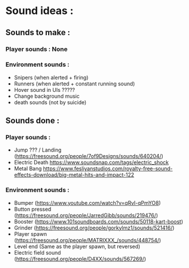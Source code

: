 # Sound ideas :

## Sounds to make :

### Player sounds : None

### Environment sounds :
- Snipers (when alerted + firing)
- Runners (when alerted + constant running sound)
- Hover sound in UIs ?????
- Change background music
- death sounds (not by suicide)


## Sounds done :

### Player sounds :
- Jump ??? / Landing (https://freesound.org/people/7of9Designs/sounds/640204/)
- Electric Death https://www.soundsnap.com/tags/electric_shock
- Metal Bang https://www.fesliyanstudios.com/royalty-free-sound-effects-download/big-metal-hits-and-impact-122

### Environment sounds :
- Bumper (https://www.youtube.com/watch?v=qRvI-qPmYO8)
- Button pressed (https://freesound.org/people/JarredGibb/sounds/219476/)
- Booster (https://www.101soundboards.com/sounds/50118-kart-boost)
- Grinder (https://freesound.org/people/gorkylmz1/sounds/521416/)
- Player spawn (https://freesound.org/people/MATRIXXX_/sounds/448754/)
- Level end (Same as the player spawn, but reversed)
- Electric field sound (https://freesound.org/people/D4XX/sounds/567269/)
